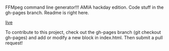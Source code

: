 FFMpeg command line generator!!! AMIA hackday edition. Code stuff in the gh-pages branch. Readme is right here.

[live](http://amiaopensource.github.io/ffmprovisr)

To contribute to this project, check out the gh-pages branch (git checkout gh-pages) and add or modify a new block in index.html. Then submit a pull request!